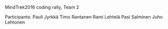 MindTrek2016 coding rally, Team 2

Participants:
Pauli Jyrkkä
Timo Rantanen
Rami Lehtelä
Pasi Salminen
Juho Lehtonen
